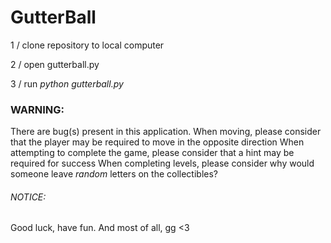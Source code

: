 # __GutterBall__

1 / clone repository to local computer

2 / open gutterball.py

3 / run *python gutterball.py*

### WARNING:
There are bug(s) present in this application. 
When moving, please consider that the player may be required to move in the opposite direction
When attempting to complete the game, please consider that a hint may be required for success
When completing levels, please consider why would someone leave *random* letters on the collectibles?

###### NOTICE:
Good luck, have fun.
And most of all, gg <3
